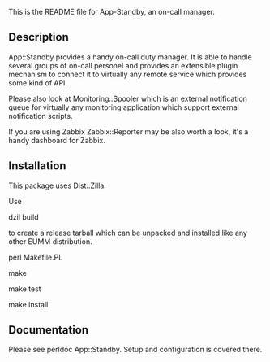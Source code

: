 This is the README file for App-Standby, an on-call manager.

## Description

App::Standby provides a handy on-call duty manager. It is
able to handle several groups of on-call personel and provides
an extensible plugin mechanism to connect it to virtually any
remote service which provides some kind of API.

Please also look at Monitoring::Spooler which is an external
notification queue for virtually any monitoring application
which support external notification scripts.

If you are using Zabbix Zabbix::Reporter may be also worth a
look, it's a handy dashboard for Zabbix.

## Installation

This package uses Dist::Zilla.

Use

dzil build

to create a release tarball which can be
unpacked and installed like any other EUMM
distribution.

perl Makefile.PL

make

make test

make install

## Documentation

Please see perldoc App::Standby. Setup and configuration is covered there.

